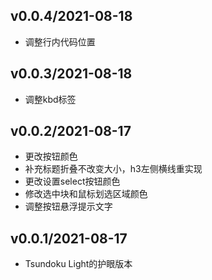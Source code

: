 ## v0.0.4/2021-08-18

* 调整行内代码位置


## v0.0.3/2021-08-18

* 调整kbd标签

## v0.0.2/2021-08-17

* 更改按钮颜色
* 补充标题折叠不改变大小，h3左侧横线重实现
* 更改设置select按钮颜色
* 修改选中块和鼠标划选区域颜色
* 调整按钮悬浮提示文字

## v0.0.1/2021-08-17

* Tsundoku Light的护眼版本

